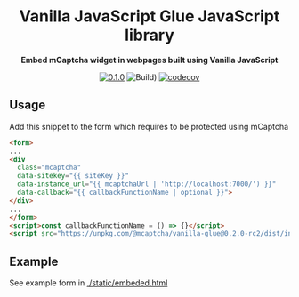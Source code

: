 <div align="center">

  <h1>Vanilla JavaScript Glue JavaScript library</h1>

<strong>Embed mCaptcha widget in webpages built using Vanilla JavaScript</strong>

[![0.1.0](https://img.shields.io/badge/TypeScript_docs-master-2b7489)](https://mcaptcha.github.io/glue/vanilla)
![Build)](<https://github.com/mCaptcha/glue/workflows/CI%20(Linux)/badge.svg>)
[![codecov](https://codecov.io/gh/mCaptcha/glue/branch/master/graph/badge.svg)](https://codecov.io/gh/mCaptcha/glue)

</div>

## Usage

Add this snippet to the form which requires to be protected using mCaptcha

```html
<form>
...
<div
  class="mcaptcha" 
  data-sitekey="{{ siteKey }}"
  data-instance_url="{{ mcaptchaUrl | 'http://localhost:7000/') }}"
  data-callback="{{ callbackFunctionName | optional }}">
</div>
...
</form>
<script>const callbackFunctionName = () => {}</script>
<script src="https://unpkg.com/@mcaptcha/vanilla-glue@0.2.0-rc2/dist/index.js" defer async />
```

## Example

See example form in [./static/embeded.html](./static/embeded.html)
